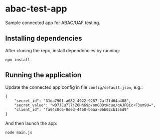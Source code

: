 # abac-test-app

Sample connected app for ABAC/UAF testing.


## Installing dependencies

After cloning the repo, install dependencies by running:

```
npm install
```

## Running the application

Update the connected app config in file `config/default.json`, e.g.:
```
{
    "secret_id": "31da790f-a682-4922-9257-2af2fd64a408",
    "secret_value": "wD7JEu7l7jZOHh69p/onGODtNcuo/qAJPBic+F3um9U=",
    "client_id": "fa04c0c6-0de3-4468-b6aa-0bb02cb156d9"
}
```

And then launch the app:
```
node main.js
```